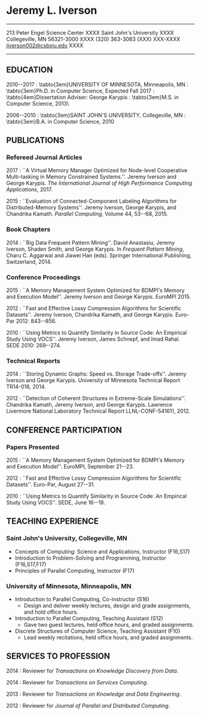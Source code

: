 # Jeremy L. Iverson

-----------------------------------------------   ------------------------------
213 Peter Engel Science Center                                              XXXX
Saint John's University                                                     XXXX
Collegeville, MN 56321-3000                                                 XXXX
(320) 363-3083                                                    (XXX) XXX-XXXX
jiverson002@csbsju.edu                                                      XXXX
-----------------------------------------------   ------------------------------

## EDUCATION
2010--2017
: \tabto{3em}UNIVERSITY OF MINNESOTA, Minneapolis, MN
: \tabto{3em}Ph.D. in Computer Science, Expected Fall 2017
: \tabto{4em}Dissertation Adviser: George Karypis
: \tabto{3em}M.S. in Computer Science, 2013\

2006--2010
: \tabto{3em}SAINT JOHN'S UNIVERSITY, Collegeville, MN
: \tabto{3em}B.A. in Computer Science, 2010

## PUBLICATIONS
### Refereed Journal Articles
2017
: ``A Virtual Memory Manager Optimized for Node-level Cooperative Multi-tasking
  in Memory Constrained Systems.''. Jeremy Iverson and George Karypis. *The
  International Journal of High Performance Computing Applications*, 2017.

2015
: ``Evaluation of Connected-Component Labeling Algorithms for Distributed-Memory
  Systems''. Jeremy Iverson, George Karypis, and Chandrika Kamath. *Parallel
  Computing*, Volume 44, 53--68, 2015.

### Book Chapters
2014
: ``Big Data Frequent Pattern Mining''. David Anastasiu, Jeremy Iverson, Shaden
  Smith, and George Karypis. In *Frequent Pattern Mining*, Charu C. Aggarwal and
  Jiawei Han (eds). Springer International Publishing, Switzerland, 2014.

### Conference Proceedings
2015
: ``A Memory Management System Optimized for BDMPI's Memory and Execution
  Model''. Jeremy Iverson and George Karypis. EuroMPI 2015.

2012
: ``Fast and Effective Lossy Compression Algorithms for Scientific Datasets''.
  Jeremy Iverson, Chandrika Kamath, and George Karypis. Euro-Par 2012: 843--856.

2010
: ``Using Metrics to Quantify Similarity in Source Code: An Empirical Study
  Using VOCS''. Jeremy Iverson, James Schnepf, and Imad Rahal. SEDE 2010:
  269--274.

### Technical Reports
2014
: ``Storing Dynamic Graphs: Speed vs. Storage Trade-offs''. Jeremy Iverson and
  George Karypis. University of Minnesota Technical Report TR14-018, 2014.

2012
: ``Detection of Coherent Structures in Extreme-Scale Simulations''. Chandrika
Kamath, Jeremy Iverson, and George Karypis. Lawrence Livermore National
Laboratory Technical Report LLNL-CONF-541611, 2012.

## CONFERENCE PARTICIPATION
### Papers Presented
2015
: ``A Memory Management System Optimized for BDMPI's Memory and Execution
  Model''. EuroMPI, September 21--23.

2012
: ``Fast and Effective Lossy Compression Algorithms for Scientific Datasets''.
  Euro-Par, August 27--31.

2010
: ``Using Metrics to Quantify Similarity in Source Code: An Empirical Study
  Using VOCS''. SEDE, June 16--18.

## TEACHING EXPERIENCE
### Saint John's University, Collegeville, MN
* Concepts of Computing: Science and Applications, Instructor (F16,S17)
* Introduction to Problem-Solving and Programming, Instructor (F16,S17,F17)
* Principles of Parallel Computing, Instructor (F17)

### University of Minnesota, Minneapolis, MN
* Introduction to Parallel Computing, Co-instructor (S16)
    + Design and deliver weekly lectures, design and grade assignments, and hold
      office hours.
* Introduction to Parallel Computing, Teaching Assistant (S12)
    + Gave two guest lectures, held office hours, and graded assignments.
* Discrete Structures of Computer Science, Teaching Assistant (F10)
    + Lead weekly recitations, held office hours, and graded assignments.

## SERVICES TO PROFESSION
2014
: Reviewer for *Transactions on Knowledge Discovery from Data*.

2014
: Reviewer for *Transactions on Services Computing*.

2013
: Reviewer for *Transactions on Knowledge and Data Engineering*.

2012
: Reviewer for *Journal of Parallel and Distributed Computing*.
